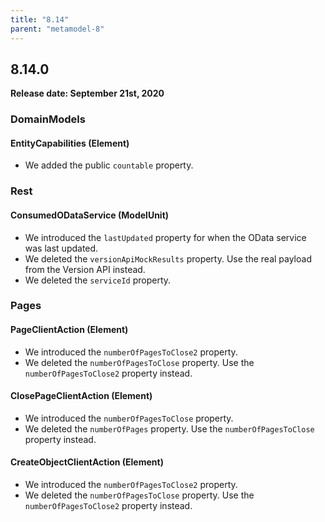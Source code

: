 ```yaml
---
title: "8.14"
parent: "metamodel-8"
---
```


## 8.14.0

**Release date: September 21st, 2020** 
 
### DomainModels

#### EntityCapabilities (Element)

* We added the public `countable` property.

### Rest

#### ConsumedODataService (ModelUnit)

* We introduced the `lastUpdated` property for when the OData service was last updated.
* We deleted the `versionApiMockResults` property. Use the real payload from the Version API instead.
* We deleted the `serviceId` property.

### Pages

#### PageClientAction (Element)

* We introduced the `numberOfPagesToClose2` property.
* We deleted the `numberOfPagesToClose` property. Use the `numberOfPagesToClose2` property instead.

#### ClosePageClientAction (Element)

* We introduced the `numberOfPagesToClose` property.
* We deleted the `numberOfPages` property. Use the `numberOfPagesToClose` property instead.

#### CreateObjectClientAction (Element)

* We introduced the `numberOfPagesToClose2` property.
* We deleted the `numberOfPagesToClose` property. Use the `numberOfPagesToClose2` property instead.
